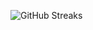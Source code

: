 ![GitHub Streaks](https://github-streaks-mqc9.onrender.com/streak/happilli/image?theme=midnight&cache_bust=1743788558&lang=ja)
